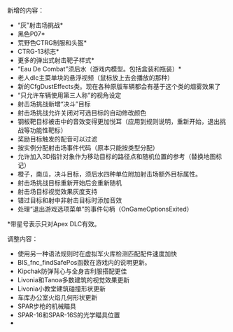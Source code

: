新增的内容：

- “灰”射击场挑战*
- 黑色P07*
- 荒野色CTRG制服和头盔*
- CTRG-13标志*
- 更多的弹出式射击靶子样式*
- “Eau De Combat”须后水（游戏内模型。包括盒装和瓶装）*
- 老人dlc主菜单块的悬浮视频（鼠标放上去会播放的那种）
- 新的CfgDustEffects类。现在各种原版车辆都会有基于这个类的烟雾效果了
- “只允许车辆使用第三人称”的视角设定
- 射击场挑战新增“决斗”目标
- 射击场挑战允许关闭对可选目标的自动修改颜色
- 钢板靶目标被击中的音效变得更加悦耳（应用到规则说明，重新开始，退出挑战等功能性靶标）
- 奖励目标触发的配音可以过滤
- 按实例分配射击场事件代码（原本只能按类型分配）
- 允许加入3D指针对象作为移动目标的路径点和随机位置的参考（替换地图标记）
- 橙子，南瓜，决斗目标，须后水四种单位附加射击场额外目标属性。
- 射击场挑战目标重新开始后会重新随机
- 射击场目标视觉效果灰度支持
- 错过目标和射中非射击目标时添加音效
- 处理“退出游戏选项菜单”的事件句柄（OnGameOptionsExited）

*带星号表示只对Apex DLC有效。

调整内容：

- 使用另一种语法规则时在虚拟军火库检测匹配配件速度加快
- BIS_fnc_findSafePos函数在游戏内的说明更新。
- Kipchak防弹背心与全身吉利服搭配更佳
- Livonia和Tanoa多数建筑的视觉效果更新
- Livonia小教堂建筑碰撞形状更新
- 车库办公室火焰几何形状更新
- SPAR步枪的机械瞄具
- SPAR-16和SPAR-16S的光学瞄具位置
- 
